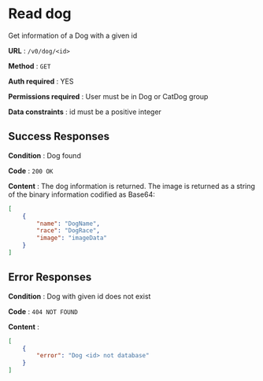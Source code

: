 # Read dog

Get information of a Dog with a given id

**URL** : `/v0/dog/<id>`

**Method** : `GET`

**Auth required** : YES

**Permissions required** : User must be in Dog or CatDog group

**Data constraints** : id must be a positive integer

## Success Responses

**Condition** : Dog found

**Code** : `200 OK`

**Content** : The dog information is returned. The image is returned as a string of the binary information codified as Base64:

```json
[
    {
        "name": "DogName",
        "race": "DogRace",
        "image": "imageData"
    }
]
```

## Error Responses

**Condition** : Dog with given id does not exist 

**Code** : `404 NOT FOUND`

**Content** : 
```json
[
    {
        "error": "Dog <id> not database"
    }
]
````